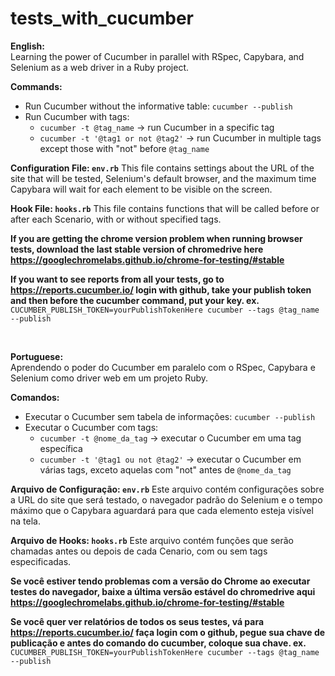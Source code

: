 # tests_with_cucumber

**English:** <br>
Learning the power of Cucumber in parallel with RSpec, Capybara, and Selenium as a web driver in a Ruby project.

**Commands:**
- Run Cucumber without the informative table: `cucumber --publish`
- Run Cucumber with tags:
  - `cucumber -t @tag_name` -> run Cucumber in a specific tag
  - `cucumber -t '@tag1 or not @tag2'` -> run Cucumber in multiple tags except those with "not" before `@tag_name`

**Configuration File: `env.rb`**
This file contains settings about the URL of the site that will be tested, Selenium's default browser, and the maximum time Capybara will wait for each element to be visible on the screen.

**Hook File: `hooks.rb`**
This file contains functions that will be called before or after each Scenario, with or without specified tags.

**If you are getting the chrome version problem when running browser tests, download the last stable version of chromedrive here https://googlechromelabs.github.io/chrome-for-testing/#stable**

**If you want to see reports from all your tests, go to https://reports.cucumber.io/ login with github, take your publish token and then before the cucumber command, put your key. ex.** `CUCUMBER_PUBLISH_TOKEN=yourPublishTokenHere cucumber --tags @tag_name --publish`

<br>

**Portuguese:** <br>
Aprendendo o poder do Cucumber em paralelo com o RSpec, Capybara e Selenium como driver web em um projeto Ruby.

**Comandos:**
- Executar o Cucumber sem tabela de informações: `cucumber --publish`
- Executar o Cucumber com tags:
  - `cucumber -t @nome_da_tag` -> executar o Cucumber em uma tag específica
  - `cucumber -t '@tag1 ou not @tag2'` -> executar o Cucumber em várias tags, exceto aquelas com "not" antes de `@nome_da_tag`

**Arquivo de Configuração: `env.rb`**
Este arquivo contém configurações sobre a URL do site que será testado, o navegador padrão do Selenium e o tempo máximo que o Capybara aguardará para que cada elemento esteja visível na tela.

**Arquivo de Hooks: `hooks.rb`**
Este arquivo contém funções que serão chamadas antes ou depois de cada Cenario, com ou sem tags especificadas.

**Se você estiver tendo problemas com a versão do Chrome ao executar testes do navegador, baixe a última versão estável do chromedrive aqui <a>https://googlechromelabs.github.io/chrome-for-testing/#stable</a>**

**Se você quer ver relatórios de todos os seus testes, vá para https://reports.cucumber.io/ faça login com o github, pegue sua chave de publicação e antes do comando do cucumber, coloque sua chave. ex.** `CUCUMBER_PUBLISH_TOKEN=yourPublishTokenHere cucumber --tags @tag_name --publish`
